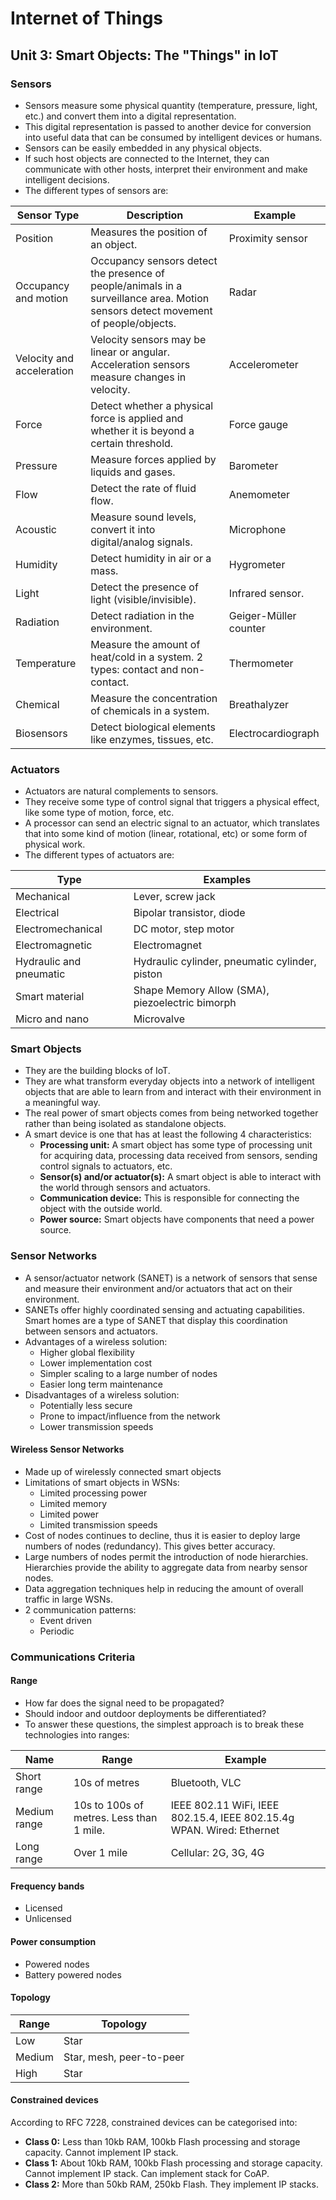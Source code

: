 # Internet of Things

## Unit 3: Smart Objects: The "Things" in IoT

### Sensors

- Sensors measure some physical quantity (temperature, pressure, light, etc.) and convert them into a digital representation.
- This digital representation is passed to another device for conversion into useful data that can be consumed by intelligent devices or humans.
- Sensors can be easily embedded in any physical objects.
- If such host objects are connected to the Internet, they can communicate with other hosts, interpret their environment and make intelligent decisions.
- The different types of sensors are:

| Sensor Type               | Description                                                  | Example               |
| ------------------------- | ------------------------------------------------------------ | --------------------- |
| Position                  | Measures the position of an object.                          | Proximity sensor      |
| Occupancy and motion      | Occupancy sensors detect the presence of people/animals in a surveillance area. Motion sensors detect movement of people/objects. | Radar                 |
| Velocity and acceleration | Velocity sensors may be linear or angular. Acceleration sensors measure changes in velocity. | Accelerometer         |
| Force                     | Detect whether a physical force is applied and whether it is beyond a certain threshold. | Force gauge           |
| Pressure                  | Measure forces applied by liquids and gases.                 | Barometer             |
| Flow                      | Detect the rate of fluid flow.                               | Anemometer            |
| Acoustic                  | Measure sound levels, convert it into digital/analog signals. | Microphone            |
| Humidity                  | Detect humidity in air or a mass.                            | Hygrometer            |
| Light                     | Detect the presence of light (visible/invisible).            | Infrared sensor.      |
| Radiation                 | Detect radiation in the environment.                         | Geiger-Müller counter |
| Temperature               | Measure the amount of heat/cold in a system. 2 types: contact and non-contact. | Thermometer           |
| Chemical                  | Measure the concentration of chemicals in a system.          | Breathalyzer          |
| Biosensors                | Detect biological elements like enzymes, tissues, etc.       | Electrocardiograph    |

### Actuators

- Actuators are natural complements to sensors.
- They receive some type of control signal that triggers a physical effect, like some type of motion, force, etc.
- A processor can send an electric signal to an actuator, which translates that into some kind of motion (linear, rotational, etc) or some form of physical work.
- The different types of actuators are:

| Type                    | Examples                                        |
| ----------------------- | ----------------------------------------------- |
| Mechanical              | Lever, screw jack                               |
| Electrical              | Bipolar transistor, diode                       |
| Electromechanical       | DC motor, step motor                            |
| Electromagnetic         | Electromagnet                                   |
| Hydraulic and pneumatic | Hydraulic cylinder, pneumatic cylinder, piston  |
| Smart material          | Shape Memory Allow (SMA), piezoelectric bimorph |
| Micro and nano          | Microvalve                                      |

### Smart Objects

- They are the building blocks of IoT.
- They are what transform everyday objects into a network of intelligent objects that are able to learn from and interact with their environment in a meaningful way.
- The real power of smart objects comes from being networked together rather than being isolated as standalone objects.
- A smart device is one that has at least the following 4 characteristics:
  - **Processing unit:** A smart object has some type of processing unit for acquiring data, processing data received from sensors, sending control signals to actuators, etc.
  - **Sensor(s) and/or actuator(s):** A smart object is able to interact with the world through sensors and actuators.
  - **Communication device:** This is responsible for connecting the object with the outside world.
  - **Power source:** Smart objects have components that need a power source.

### Sensor Networks

- A sensor/actuator network (SANET) is a network of sensors that sense and measure their environment and/or actuators that act on their environment.
- SANETs offer highly coordinated sensing and actuating capabilities. Smart homes are a type of SANET that display this coordination between sensors and actuators.
- Advantages of a wireless solution:
  - Higher global flexibility
  - Lower implementation cost
  - Simpler scaling to a large number of nodes
  - Easier long term maintenance
- Disadvantages of a wireless solution:
  - Potentially less secure
  - Prone to impact/influence from the network
  - Lower transmission speeds

#### Wireless Sensor Networks

- Made up of wirelessly connected smart objects
- Limitations of smart objects in WSNs:
  - Limited processing power
  - Limited memory
  - Limited power
  - Limited transmission speeds
- Cost of nodes continues to decline, thus it is easier to deploy large numbers of nodes (redundancy). This gives better accuracy.
- Large numbers of nodes permit the introduction of node hierarchies. Hierarchies provide the ability to aggregate data from nearby sensor nodes.
- Data aggregation techniques help in reducing the amount of overall traffic in large WSNs.
- 2 communication patterns:
  - Event driven
  - Periodic

### Communications Criteria

#### Range

- How far does the signal need to be propagated?
- Should indoor and outdoor deployments be differentiated?
- To answer these questions, the simplest approach is to break these technologies into ranges:

| Name         | Range                                    | Example                                                      |
| ------------ | ---------------------------------------- | ------------------------------------------------------------ |
| Short range  | 10s of metres                            | Bluetooth, VLC                                               |
| Medium range | 10s to 100s of metres. Less than 1 mile. | IEEE 802.11 WiFi, IEEE 802.15.4, IEEE 802.15.4g WPAN. Wired: Ethernet |
| Long range   | Over 1 mile                              | Cellular: 2G, 3G, 4G                                         |

#### Frequency bands

- Licensed
- Unlicensed

#### Power consumption

- Powered nodes
- Battery powered nodes

#### Topology

| Range  | Topology                 |
| ------ | ------------------------ |
| Low    | Star                     |
| Medium | Star, mesh, peer-to-peer |
| High   | Star                     |

#### Constrained devices

According to RFC 7228, constrained devices can be categorised into:

- **Class 0:** Less than 10kb RAM, 100kb Flash processing and storage capacity. Cannot implement IP stack.
- **Class 1:** About 10kb RAM, 100kb Flash processing and storage capacity. Cannot implement IP stack. Can implement stack for CoAP.
- **Class 2:** More than 50kb RAM, 250kb Flash. They implement IP stacks.